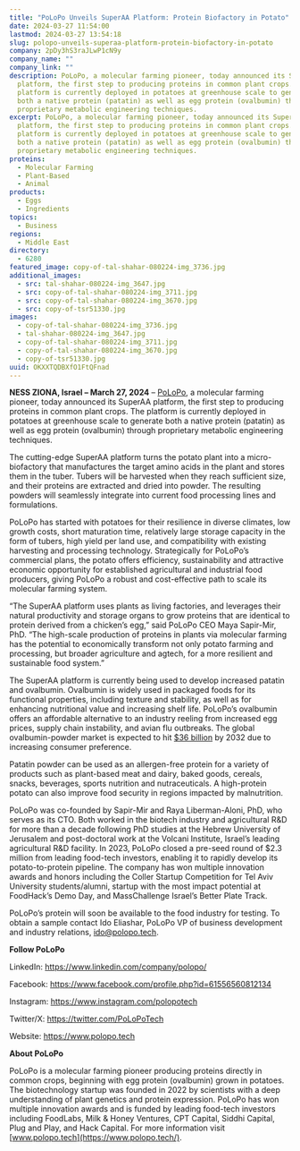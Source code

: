 ```yaml
---
title: "PoLoPo Unveils SuperAA Platform: Protein Biofactory in Potato"
date: 2024-03-27 11:54:00
lastmod: 2024-03-27 13:54:18
slug: polopo-unveils-superaa-platform-protein-biofactory-in-potato
company: 2pDy3hS3raJLwP1cN9y
company_name: ""
company_link: ""
description: PoLoPo, a molecular farming pioneer, today announced its SuperAA
  platform, the first step to producing proteins in common plant crops. The
  platform is currently deployed in potatoes at greenhouse scale to generate
  both a native protein (patatin) as well as egg protein (ovalbumin) through
  proprietary metabolic engineering techniques.
excerpt: PoLoPo, a molecular farming pioneer, today announced its SuperAA
  platform, the first step to producing proteins in common plant crops. The
  platform is currently deployed in potatoes at greenhouse scale to generate
  both a native protein (patatin) as well as egg protein (ovalbumin) through
  proprietary metabolic engineering techniques.
proteins:
  - Molecular Farming
  - Plant-Based
  - Animal
products:
  - Eggs
  - Ingredients
topics:
  - Business
regions:
  - Middle East
directory:
  - 6280
featured_image: copy-of-tal-shahar-080224-img_3736.jpg
additional_images:
  - src: tal-shahar-080224-img_3647.jpg
  - src: copy-of-tal-shahar-080224-img_3711.jpg
  - src: copy-of-tal-shahar-080224-img_3670.jpg
  - src: copy-of-tsr51330.jpg
images:
  - copy-of-tal-shahar-080224-img_3736.jpg
  - tal-shahar-080224-img_3647.jpg
  - copy-of-tal-shahar-080224-img_3711.jpg
  - copy-of-tal-shahar-080224-img_3670.jpg
  - copy-of-tsr51330.jpg
uuid: OKXXTQDBXfO1FtQFnad
---
```

**NESS ZIONA, Israel – March 27, 2024** – [PoLoPo](https://www.polopo.tech/), a molecular farming pioneer, today announced its SuperAA platform, the first step to producing proteins in common plant crops. The platform is currently deployed in potatoes at greenhouse scale to generate both a native protein (patatin) as well as egg protein (ovalbumin) through proprietary metabolic engineering techniques.

The cutting-edge SuperAA platform turns the potato plant into a micro-biofactory that manufactures the target amino acids in the plant and stores them in the tuber. Tubers will be harvested when they reach sufficient size, and their proteins are extracted and dried into powder. The resulting powders will seamlessly integrate into current food processing lines and formulations.

PoLoPo has started with potatoes for their resilience in diverse climates, low growth costs, short maturation time, relatively large storage capacity in the form of tubers, high yield per land use, and compatibility with existing harvesting and processing technology. Strategically for PoLoPo’s commercial plans, the potato offers efficiency, sustainability and attractive economic opportunity for established agricultural and industrial food producers, giving PoLoPo a robust and cost-effective path to scale its molecular farming system.

“The SuperAA platform uses plants as living factories, and leverages their natural productivity and storage organs to grow proteins that are identical to protein derived from a chicken’s egg,” said PoLoPo CEO Maya Sapir-Mir, PhD. “The high-scale production of proteins in plants via molecular farming has the potential to economically transform not only potato farming and processing, but broader agriculture and agtech, for a more resilient and sustainable food system.”

The SuperAA platform is currently being used to develop increased patatin and ovalbumin. Ovalbumin is widely used in packaged foods for its functional properties, including texture and stability, as well as for enhancing nutritional value and increasing shelf life. PoLoPo’s ovalbumin offers an affordable alternative to an industry reeling from increased egg prices, supply chain instability, and avian flu outbreaks. The global ovalbumin-powder market is expected to hit [$36 billion](https://www.futuremarketinsights.com/reports/ovalbumin-powder-market) by 2032 due to increasing consumer preference.

Patatin powder can be used as an allergen-free protein for a variety of products such as plant-based meat and dairy, baked goods, cereals, snacks, beverages, sports nutrition and nutraceuticals. A high-protein potato can also improve food security in regions impacted by malnutrition.

PoLoPo was co-founded by Sapir-Mir and Raya Liberman-Aloni, PhD, who serves as its CTO. Both worked in the biotech industry and agricultural R&D for more than a decade following PhD studies at the Hebrew University of Jerusalem and post-doctoral work at the Volcani Institute, Israel’s leading agricultural R&D facility. In 2023, PoLoPo closed a pre-seed round of $2.3 million from leading food-tech investors, enabling it to rapidly develop its potato-to-protein pipeline. The company has won multiple innovation awards and honors including the Coller Startup Competition for Tel Aviv University students/alumni, startup with the most impact potential at FoodHack’s Demo Day, and MassChallenge Israel’s Better Plate Track.

PoLoPo’s protein will soon be available to the food industry for testing. To obtain a sample contact Ido Eliashar, PoLoPo VP of business development and industry relations, ido@polopo.tech.

**Follow PoLoPo**

LinkedIn: <https://www.linkedin.com/company/polopo/> 

Facebook: <https://www.facebook.com/profile.php?id=61556560812134> 

Instagram: <https://www.instagram.com/polopotech> 

Twitter/X: <https://twitter.com/PoLoPoTech>

Website: <https://www.polopo.tech> 

**About PoLoPo**

PoLoPo is a molecular farming pioneer producing proteins directly in common crops, beginning with egg protein (ovalbumin) grown in potatoes. The biotechnology startup was founded in 2022 by scientists with a deep understanding of plant genetics and protein expression. PoLoPo has won multiple innovation awards and is funded by leading food-tech investors including FoodLabs, Milk & Honey Ventures, CPT Capital, Siddhi Capital, Plug and Play, and Hack Capital. For more information visit [www.polopo.tech](https://www.polopo.tech/).
